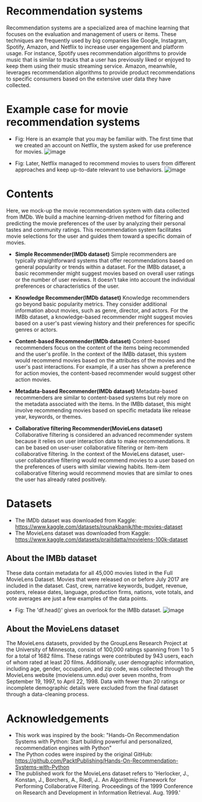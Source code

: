 # Recommendation systems
Recommendation systems are a specialized area of machine learning that focuses on the evaluation and management of users or items. These techniques are frequently used by big companies like Google, Instagram, Spotify, Amazon, and Netflix to increase user engagement and platform usage. For instance, Spotify uses recommendation algorithms to provide music that is similar to tracks that a user has previously liked or enjoyed to keep them using their music streaming service. Amazon, meanwhile, leverages recommendation algorithms to provide product recommendations to specific consumers based on the extensive user data they have collected.

# Example case for movie recommendation systems
- Fig: Here is an example that you may be familiar with. The first time that we created an account on Netflix, the system asked for use preference for movies.
![image](https://github.com/PanithanS/Movies-Recommendation-Systems/assets/83627892/943f0bf8-d7a9-4ee9-98fd-b526cc7ba440)

- Fig: Later, Netflix managed to recommend movies to users from different approaches and keep up-to-date relevant to use behaviors.
![image](https://github.com/PanithanS/Movies-Recommendation-Systems/assets/83627892/b488daff-5136-470b-ba22-0611ff1500b1)

# Contents
Here, we mock-up the movie recommendation system with data collected from IMDb. We build a machine learning-driven method for filtering and predicting the movie preferences of the user by analyzing their personal tastes and community ratings. This recommendation system facilitates movie selections for the user and guides them toward a specific domain of movies.

- **Simple Recommender(IMDb dataset)**
Simple recommenders are typically straightforward systems that offer recommendations based on general popularity or trends within a dataset. For the IMBb dataset, a basic recommender might suggest movies based on overall user ratings or the number of user reviews. It doesn't take into account the individual preferences or characteristics of the user.

- **Knowledge Recommender(IMDb dataset)**
Knowledge recommenders go beyond basic popularity metrics. They consider additional information about movies, such as genre, director, and actors. For the IMBb dataset, a knowledge-based recommender might suggest movies based on a user's past viewing history and their preferences for specific genres or actors.

- **Content-based Recommender(IMDb dataset)**
Content-based recommenders focus on the content of the items being recommended and the user's profile. In the context of the IMBb dataset, this system would recommend movies based on the attributes of the movies and the user's past interactions. For example, if a user has shown a preference for action movies, the content-based recommender would suggest other action movies.

- **Metadata-based Recommender(IMDb dataset)**
Metadata-based recommenders are similar to content-based systems but rely more on the metadata associated with the items. In the IMBb dataset, this might involve recommending movies based on specific metadata like release year, keywords, or themes.

- **Collaborative filtering Recommender(MovieLens dataset)**
Collaborative filtering is considered an advanced recommender system because it relies on user interaction data to make recommendations. It can be based on user-user collaborative filtering or item-item collaborative filtering. In the context of the MovieLens dataset, user-user collaborative filtering would recommend movies to a user based on the preferences of users with similar viewing habits. Item-item collaborative filtering would recommend movies that are similar to ones the user has already rated positively.

# Datasets
- The IMDb dataset was downloaded from Kaggle: https://www.kaggle.com/datasets/rounakbanik/the-movies-dataset
- The MovieLens dataset was downloaded from Kaggle: https://www.kaggle.com/datasets/prajitdatta/movielens-100k-dataset

## About the IMBb dataset
These data contain metadata for all 45,000 movies listed in the Full MovieLens Dataset. Movies that were released on or before July 2017 are included in the dataset. Cast, crew, narrative keywords, budget, revenue, posters, release dates, language, production firms, nations, vote totals, and vote averages are just a few examples of the data points.

- Fig: The 'df.head()' gives an overlook for the IMBb dataset.
![image](https://github.com/PanithanS/Recommendation-Systems-IMDBs/assets/83627892/5131e7fe-d1fa-4761-8e9e-ed1c7c649ac2)

## About the MovieLens dataset
The MovieLens datasets, provided by the GroupLens Research Project at the University of Minnesota, consist of 100,000 ratings spanning from 1 to 5 for a total of 1682 films. These ratings were contributed by 943 users, each of whom rated at least 20 films. Additionally, user demographic information, including age, gender, occupation, and zip code, was collected through the MovieLens website (movielens.umn.edu) over seven months, from September 19, 1997, to April 22, 1998. Data with fewer than 20 ratings or incomplete demographic details were excluded from the final dataset through a data-cleaning process.

# Acknowledgements
- This work was inspired by the book: "Hands-On Recommendation Systems with Python: Start building powerful and personalized, recommendation engines with Python"
- The Python codes were inspired by the original GitHub: https://github.com/PacktPublishing/Hands-On-Recommendation-Systems-with-Python
- The published work for the MovieLens dataset refers to 'Herlocker, J., Konstan, J., Borchers, A., Riedl, J.. An Algorithmic Framework for Performing Collaborative Filtering. Proceedings of the 1999 Conference on Research and Development in Information Retrieval. Aug. 1999.'
